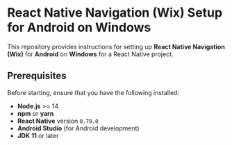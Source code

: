 # React Native Navigation (Wix) Setup for Android on Windows

This repository provides instructions for setting up **React Native Navigation (Wix)** for **Android** on **Windows** for a React Native project.

## Prerequisites

Before starting, ensure that you have the following installed:

- **Node.js** >= 14
- **npm** or **yarn**
- **React Native** version `0.70.0`
- **Android Studio** (for Android development)
- **JDK 11** or later


